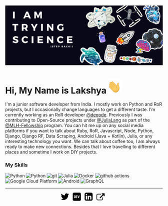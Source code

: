 ![BACK OFF! I AM TRYING SCIENCE](https://raw.githubusercontent.com/LakshyaKhatri/LakshyaKhatri/master/img/banner.png)

# Hi, My Name is Lakshya <img width="45" src="https://raw.githubusercontent.com/LakshyaKhatri/LakshyaKhatri/master/img/waving_hand.gif">
I'm a junior software developer from India. I mostly work on Python and RoR projects, but I occasionally change languages to get a different taste. I’m currently working as an RoR developer [@deqode](https://github.com/deqode). Previously I was contributing to Open-Source projects under [@JuliaLang](https://github.com/JuliaLang/) as part of the [@MLH-Fellowship](https://github.com/MLH-Fellowship/) program. You can hit me up on any social media platforms if you want to talk about Ruby, RoR, Javascript, Node, Python, Django, Django RF, Data Scraping, Android (Java + Kotlin), Julia, or any interesting technology you want. We can talk about coffee too, I am always ready to make new connections. Besides that I love travelling to different places and sometime I work on DIY projects.

### My Skills

<p>
  <img alt="Python" src="https://img.shields.io/badge/-Python-347AB4?style=flat-square&logo=python&logoColor=white" />
  <img alt="Python" src="https://img.shields.io/badge/-Ruby-CC0000?style=flat-square&logo=ruby&logoColor=white" />
  <img alt="git" src="https://img.shields.io/badge/-Git-F05032?style=flat-square&logo=git&logoColor=white" />
  <img alt="Julia" src="https://img.shields.io/badge/-Julia-399746?style=flat-square&logo=julia&logoColor=white" />
  <img alt="Docker" src="https://img.shields.io/badge/-Docker-46a2f1?style=flat-square&logo=docker&logoColor=white" />
  <img alt="github actions" src="https://img.shields.io/badge/-Github_Actions-2088FF?style=flat-square&logo=github-actions&logoColor=white" />
  <img alt="Google Cloud Platform" src="https://img.shields.io/badge/-Google_Cloud_Platform-1a73e8?style=flat-square&logo=google-cloud&logoColor=white" />
  <img alt="Android" src="https://img.shields.io/badge/-Android-AAC148?style=flat-square&logo=android&logoColor=white" />
  <img alt="GraphQL" src="https://img.shields.io/badge/-GraphQL-E10098?style=flat-square&logo=graphql&logoColor=white" />
</p>

---

<p align='center'>
  <a href="https://twitter.com/lakshyakhatri_" target="_blank"><img height="26" src="https://raw.githubusercontent.com/LakshyaKhatri/LakshyaKhatri/master/img/twitter.png"></a>&nbsp;&nbsp;
  <a href="https://dev.to/lakshyakhatri" target="_blank"><img height="26" src="https://raw.githubusercontent.com/LakshyaKhatri/LakshyaKhatri/master/img/dev.png"></a>&nbsp;&nbsp;
  <a href="https://www.linkedin.com/in/lakshyakhatri/" target="_blank"><img height="26" src="https://raw.githubusercontent.com/LakshyaKhatri/LakshyaKhatri/master/img/linkedin.png"></a>&nbsp;&nbsp;
  <a href="https://lakshya.codes/" target="_blank"><img height="26" src="https://raw.githubusercontent.com/LakshyaKhatri/LakshyaKhatri/master/img/external.png"></a>&nbsp;&nbsp;
</p>
